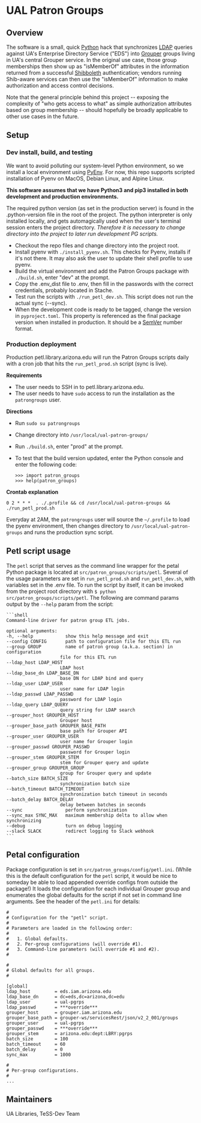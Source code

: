 # UAL Patron Groups

## Overview

The software is a small, quick [Python][python] hack that synchronizes [LDAP][ldap] queries against UA's Enterprise Directory Service ("EDS") into [Grouper][grouper] groups living in UA's central Grouper service.  In the original use case, those group memberships then show up as "isMemberOf" attributes in the information returned from a successful [Shibboleth][shibboleth] authentication; vendors running Shib-aware services can then use the "isMemberOf" information to make authorization and access control decisions.

Note that the general principle behind this project -- exposing the complexity of "who gets access to what" as simple authorization attributes based on group membership -- should hopefully be broadly applicable to other use cases in the future.

## Setup

### Dev install, build, and testing

We want to avoid polluting our system-level Python environment, so we install a local
environment using [PyEnv][pyenv]. For now, this repo supports scripted installation of Pyenv on MacOS, Debian Linux, and Alpine Linux.

**This software assumes that we have Python3 and pip3 installed in both development and production environments.**

The required python version (as set in the production server) is found in the .python-version file in the root of the project. The python interpreter is only installed locally, and gets automagically used when the user's terminal session enters the project directory. *Therefore it is necessary to change directory into the project to later run development PG scripts.*

* Checkout the repo files and change directory into the project root.
* Install pyenv with `./install_pyenv.sh`. This checks for Pyenv, installs if it's not there. It may also ask the user to update their shell profile to use pyenv.
* Build the virtual environment and add the Patron Groups package with `./build.sh`, enter "dev" at the prompt.
* Copy the .env_dist file to .env, then fill in the passwords with the correct credentials, probably located in Stache.
* Test run the scripts with `./run_petl_dev.sh`. This script does not run the actual sync (--sync).
* When the development code is ready to be tagged, change the version in `pyproject.toml`. This property is referenced as the final package version when installed in production. It should be a [SemVer][semver] number format.

### Production deployment

Production petl.library.arizona.edu will run the Patron Groups scripts daily with a cron job that hits the `run_petl_prod.sh` script (sync is live).

**Requirements**
* The user needs to SSH in to petl.library.arizona.edu.
* The user needs to have `sudo` access to run the installation as the `patrongroups` user.

**Directions**
* Run `sudo su patrongroups`
* Change directory into `/usr/local/ual-patron-groups/`
* Run `./build.sh`, enter "prod" at the prompt.
* To test that the build version updated, enter the Python console and enter the following code:

    ```shell
    >>> import patron_groups
    >>> help(patron_groups)
    ```

**Crontab explanation**

`0 2 * * *  . ./.profile && cd /usr/local/ual-patron-groups && ./run_petl_prod.sh`

Everyday at 2AM, the `patrongroups` user will source the `~/.profile` to load the pyenv environment, then changes directory to `/usr/local/ual-patron-groups` and runs the production sync script.
    
## Petl script usage

The `petl` script that serves as the command line wrapper for the petal Python package is located at `src/patron_groups/scripts/petl`. Several of the usage parameters are set in `run_petl_prod.sh` and `run_petl_dev.sh`, with variables set in the .env file. To run the script by itself, it can be invoked from the project root directory with `$ python src/patron_groups/scripts/petl`. The following are command params output by the `--help` param from the script:

    ```shell
    Command-line driver for patron group ETL jobs.

    optional arguments:
    -h, --help            show this help message and exit
    --config CONFIG       path to configuration file for this ETL run
    --group GROUP         name of patron group (a.k.a. section) in configuration
                        file for this ETL run
    --ldap_host LDAP_HOST
                        LDAP host
    --ldap_base_dn LDAP_BASE_DN
                        base DN for LDAP bind and query
    --ldap_user LDAP_USER
                        user name for LDAP login
    --ldap_passwd LDAP_PASSWD
                        password for LDAP login
    --ldap_query LDAP_QUERY
                        query string for LDAP search
    --grouper_host GROUPER_HOST
                        Grouper host
    --grouper_base_path GROUPER_BASE_PATH
                        base path for Grouper API
    --grouper_user GROUPER_USER
                        user name for Grouper login
    --grouper_passwd GROUPER_PASSWD
                        password for Grouper login
    --grouper_stem GROUPER_STEM
                        stem for Grouper query and update
    --grouper_group GROUPER_GROUP
                        group for Grouper query and update
    --batch_size BATCH_SIZE
                        synchronization batch size
    --batch_timeout BATCH_TIMEOUT
                        synchronization batch timeout in seconds
    --batch_delay BATCH_DELAY
                        delay between batches in seconds
    --sync                perform synchronization
    --sync_max SYNC_MAX   maximum membership delta to allow when synchronizing
    --debug               turn on debug logging
    --slack SLACK         redirect logging to Slack webhook
    ```
    
## Petal configuration

Package configuration is set in `src/patron_groups/config/petl.ini`. (While this is the default configuration for the `petl` script, it would be nice to someday be able to load appended override configs from outside the package!) It loads the configuration for each individual Grouper group and enumerates the global defaults for the script if not set in command line arguments. See the header of the `petl.ini` for details: 

```shell
#
# Configuration for the "petl" script.
#
# Parameters are loaded in the following order:
#
#   1. Global defaults.
#   2. Per-group configurations (will override #1).
#   3. Command-line parameters (will override #1 and #2).
#

#
# Global defaults for all groups.
#

[global]
ldap_host         = eds.iam.arizona.edu
ldap_base_dn      = dc=eds,dc=arizona,dc=edu
ldap_user         = ual-pgrps
ldap_passwd       = ***override***
grouper_host      = grouper.iam.arizona.edu
grouper_base_path = grouper-ws/servicesRest/json/v2_2_001/groups
grouper_user      = ual-pgrps
grouper_passwd    = ***override***
grouper_stem      = arizona.edu:dept:LBRY:pgrps
batch_size        = 100
batch_timeout     = 60
batch_delay       = 0
sync_max          = 1000

#
# Per-group configurations.
#
...
```

## Maintainers

UA Libraries, TeSS-Dev Team

[python]: https://www.python.org/
[ldap]: https://en.wikipedia.org/wiki/Lightweight_Directory_Access_Protocol
[grouper]: https://www.internet2.edu/products-services/trust-identity/grouper/
[shibboleth]: https://shibboleth.net/
[alpine]: https://alpinelinux.org/
[crond]: https://en.wikipedia.org/wiki/Cron
[homebrew]: https://brew.sh/
[pyenv]: https://github.com/pyenv/pyenv
[pyenv-virtualenv]: https://github.com/pyenv/pyenv-virtualenv
[semver]: http://semver.org

